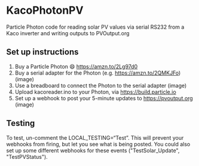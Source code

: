 # KacoPhotonPV
Particle Photon code for reading solar PV values via serial RS232 from a Kaco inverter and writing outputs to PVOutput.org

## Set up instructions

1. Buy a Particle Photon :smile:
https://amzn.to/2Lg97d0
2. Buy a serial adapter for the Photon (e.g. https://amzn.to/2QMKJFo)
(image)
3. Use a breadboard to connect the Photon to the serial adapter
(image)
4. Upload kacoreader.ino to your Photon, via https://build.particle.io
5. Set up a webhook to post your 5-minute updates to https://pvoutput.org
(image)

## Testing
To test, un-comment the LOCAL_TESTING=“Test”. This will prevent your webhooks from firing, but let you see what is being posted. You could also set up some different webhooks for these events ("TestSolar_Update", "TestPVStatus").

